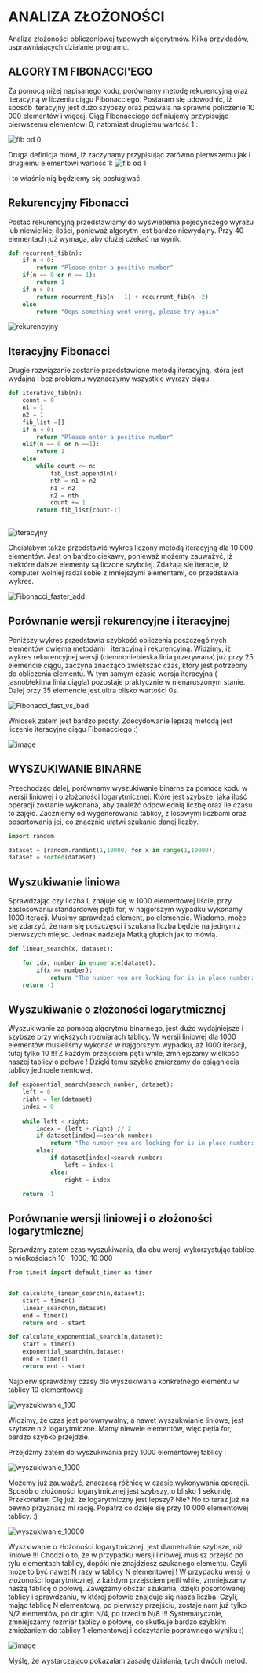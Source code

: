 # ANALIZA ZŁOŻONOŚCI
Analiza złożoności obliczeniowej typowych algorytmów. Kilka przykładów,  usprawniających działanie programu. 

## ALGORYTM FIBONACCI'EGO
Za pomocą niżej napisanego kodu, porównamy metodę rekurencyjną oraz iteracyjną w liczeniu ciągu Fibonacciego. Postaram się udowodnić, iż sposób iteracyjny jest dużo szybszy oraz pozwala na sprawne policzenie 10 000 elementów i więcej. Ciąg Fibonacciego definiujemy przypisując pierwszemu elementowi 0, natomiast drugiemu wartość 1 :

![fib od 0](https://user-images.githubusercontent.com/117033508/200172950-14d3da03-477e-4636-9a18-ee71989ff7fb.jpg)

Druga definicja mówi, iż zaczynamy przypisując zarówno pierwszemu jak i drugiemu elementowi wartość 1: 
![fib od 1](https://user-images.githubusercontent.com/117033508/200173022-8a922da0-f325-4475-9eb8-c1c12f5b7366.jpg)

I to właśnie nią będziemy się posługiwać. 


## Rekurencyjny Fibonacci
Postać rekurencyjną przedstawiamy do wyświetlenia pojedynczego wyrazu lub niewielkiej ilości, ponieważ algorytm jest bardzo niewydajny. Przy 40 elementach już wymaga, aby dłużej czekać na wynik.

```py
def recurrent_fib(n):
    if n < 0:
        return "Please enter a positive number"
    if(n == 0 or n == 1):
        return 1
    if n > 0:
        return recurrent_fib(n - 1) + recurrent_fib(n -2)
    else:
        return "Oops something went wrong, please try again"
```
![rekurencyjny](https://user-images.githubusercontent.com/117033508/200169987-21ca0c89-9aa7-4ef8-adc5-1c589d05b7e2.png)


## Iteracyjny Fibonacci
Drugie rozwiązanie zostanie przedstawione metodą iteracyjną, która jest wydajna i bez problemu wyznaczymy wszystkie wyrazy ciągu.

```py
def iterative_fib(n):
    count = 0
    n1 = 1
    n2 = 1
    fib_list =[]
    if n < 0:
        return "Please enter a positive number"
    elif(n == 0 or n ==1):
        return 1
    else:
        while count <= n:
            fib_list.append(n1)
            nth = n1 + n2
            n1 = n2
            n2 = nth
            count += 1
        return fib_list[count-1]
        
 ```
![iteracyjny](https://user-images.githubusercontent.com/117033508/200169994-ec27e577-08d7-4e5f-be7b-6781853bad29.png)

Chciałabym także przedstawić wykres liczony metodą iteracyjną dla 10 000 elementów. Jest on bardzo ciekawy, ponieważ możemy zauważyć, iż niektóre dalsze elementy są liczone szybciej. Zdażają się iteracje, iż komputer wolniej radzi sobie z mniejszymi elementami, co przedstawia wykres. 

![Fibonacci_faster_add](https://user-images.githubusercontent.com/117033508/200173796-1ee48142-fcd5-4500-ac39-3187b3e3c4f2.png)


## Porównanie wersji rekurencyjne i iteracyjnej
Poniższy wykres przedstawia szybkość obliczenia poszczególnych elementów dwiema metodami : iteracyjną i rekurencyjną. Widzimy, iż wykres rekurencyjnej wersji (ciemnoniebieska linia przerywana) już przy 25 elemencie ciągu, zaczyna znacząco zwiększać czas, który jest potrzebny do obliczenia elementu. W tym samym czasie wersja iteracyjna ( jasnobłekitna linia ciągła) pozostaje praktycznie w nienaruszonym stanie. Dalej przy 35 elemencie jest ultra blisko wartości 0s. 


![Fibonacci_fast_vs_bad](https://user-images.githubusercontent.com/117033508/200170024-058c2f39-a9f9-4ddf-9619-0fb17b3e2608.png)


Wniosek zatem jest bardzo prosty. Zdecydowanie lepszą metodą jest liczenie iteracyjne ciągu Fibonacciego :)

![image](https://user-images.githubusercontent.com/117033508/200325867-5fe4890f-42ba-47f0-bd16-60c28e2c93ac.png)


## WYSZUKIWANIE BINARNE 

Przechodząc dalej, porównamy wyszukiwanie binarne za pomocą kodu w wersji liniowej i o złożoności logarytmicznej. Które jest szybsze, jaka ilość operacji zostanie wykonana, aby znaleźć odpowiednią liczbę oraz ile czasu to zajęło. 
Zaczniemy od wygenerowania tablicy, z losowymi liczbami oraz posortowania jej, co znacznie ułatwi szukanie danej liczby. 

```py
import random

dataset = [random.randint(1,10000) for x in range(1,10000)]
dataset = sorted(dataset)
```

## Wyszukiwanie liniowa

Sprawdzając czy liczba L znajuje się w 1000 elementowej liście, przy zastosowaniu standardowej pętli for, w najgorszym wypadku wykonamy 1000 iteracji. Musimy sprawdzać element, po elemencie. Wiadomo, może się zdarzyć, że nam się poszczęści i szukana liczba będzie na jednym z pierwszych miejsc. Jednak nadzieja Matką głupich jak to mówią. 

```py
def linear_search(x, dataset):

    for idx, number in enumerate(dataset):
        if(x == number):
            return "The number you are looking for is in place number: " + str(idx)
    return -1
```      

## Wyszukiwanie o złożoności logarytmicznej

Wyszukiwanie za pomocą algorytmu binarnego, jest dużo wydajniejsze i szybsze przy większych rozmiarach tablicy. W wersji liniowej dla 1000 elementów musieliśmy wykonać w najgorszym wypadku, aż 1000 iteracji, tutaj tylko 10 !!! Z każdym przejściem pętli while, zmniejszamy wielkość naszej tablicy o połowe ! Dzięki temu szybko zmierzamy do osiągniecia tablicy jednoelementowej. 

```py
def exponential_search(search_number, dataset):
    left = 0 
    right = len(dataset) 
    index = 0 
    
    while left < right: 
        index = (left + right) // 2
        if dataset[index]==search_number: 
            return "The number you are looking for is in place number: " + str(index) 
        else: 
            if dataset[index]<search_number: 
                left = index+1 
            else: 
                right = index 

    return -1

```
## Porównanie wersji liniowej i o złożoności logarytmicznej

Sprawdźmy zatem czas wyszukiwania, dla obu wersji wykorzystując tablice o wielkościach 10 , 1000, 10 000

```py
from timeit import default_timer as timer


def calculate_linear_search(n,dataset):
    start = timer()
    linear_search(n,dataset)
    end = timer()
    return end - start

def calculate_exponential_search(n,dataset):
    start = timer()
    exponential_search(n,dataset)
    end = timer()
    return end - start
```
Najpierw sprawdźmy czasy dla wyszukiwania konkretnego elementu w tablicy 10 elementowej:

![wyszukiwanie_100](https://user-images.githubusercontent.com/117033508/200340406-f295183f-5e86-42cb-b3fd-9b4a628c493d.jpg)

Widzimy, że czas jest porównywalny, a nawet wyszukwianie liniowe, jest szybsze niż logarytmiczne. Mamy niewele elementów, więc pętla for, bardzo szybko przejdzie. 

Przejdźmy zatem do wyszukiwania przy 1000 elementowej tablicy :

![wyszukiwanie_1000](https://user-images.githubusercontent.com/117033508/200340844-c5d62b1c-19d7-41dc-97e1-d1a1144d9912.jpg)

Możemy już zauważyć, znaczącą różnicę w czasie wykonywania operacji. Sposób o złożoności logarytmicznej jest szybszy, o blisko 1 sekundę.  Przekonałam Cię już, że logarytmiczny jest lepszy? Nie? No to teraz już na pewno przyznasz mi rację. Popatrz co dzieje się przy 10 000 elementowej tablicy. :)

![wyszukiwanie_10000](https://user-images.githubusercontent.com/117033508/200341360-10546097-8061-482e-a196-2626c5350470.jpg)

Wyszkiwanie o złożoności logarytmicznej, jest diametralnie szybsze, niż liniowe !!!
Chodzi o to, że w przypadku wersji liniowej, musisz przejść po tylu elementach tablicy, dopóki nie znajdziesz szukanego elementu. Czyli może to być nawet N razy w tablicy N elementowej ! W przypadku wersji o złożoności logarytmicznej, z każdym przejściem pętli while, zmniejszamy naszą tablicę o połowę.
Zawężamy obszar szukania, dzięki posortowanej tablicy i sprawdzaniu, w której połowie znajduje się nasza liczba. 
Czyli, mając tablicę N elementową, po pierwszy przejściu, zostaje nam już tylko N/2 elementów, po drugim N/4, po trzecim N/8 !!!
Systematycznie, zmniejszamy rozmiar tablicy o połowę, co skutkuje bardzo szybkim zmieżaniem do tablicy 1 elementowej i odczytanie poprawnego wyniku :)

![image](https://user-images.githubusercontent.com/117033508/200342062-db99dc08-d3de-4cc2-9e61-29a5005825ce.png)


Myślę, że wystarczająco pokazałam zasadę działania, tych dwóch metod. 


